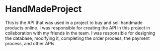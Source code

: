# HandMadeProject
This is the API that was used in a project to buy and sell handmade products online. I was responsible for creating the API in this project in collaboration with my friends in the team. I was responsible for designing the database, modifying it, completing the order process, the payment process, and other APIs.
